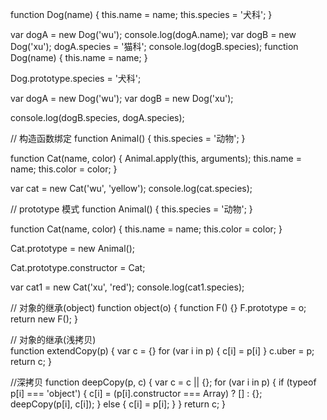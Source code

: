 function Dog(name) {
  this.name = name;
  this.species = '犬科';
}

var dogA = new Dog('wu');
console.log(dogA.name);
var dogB = new Dog('xu');
dogA.species = '猫科';
console.log(dogB.species);
function Dog(name) {
  this.name = name;
}

Dog.prototype.species = '犬科';

var dogA = new Dog('wu');
var dogB = new Dog('xu');

console.log(dogB.species, dogA.species);

// 构造函数绑定
function Animal() {
  this.species = '动物';
}

function Cat(name, color) {
  Animal.apply(this, arguments);
  this.name = name;
  this.color = color;
}

var cat = new Cat('wu', 'yellow');
console.log(cat.species);

// prototype 模式
function Animal() {
  this.species = '动物';
}

function Cat(name, color) {
  this.name = name;
  this.color = color;
}

Cat.prototype = new Animal();

Cat.prototype.constructor = Cat;

var cat1 = new Cat('xu', 'red');
console.log(cat1.species);

// 对象的继承(object)
function object(o) {
  function F() {}
  F.prototype = o;
  return new F();
}	

// 对象的继承(浅拷贝)	
function extendCopy(p) {
  var c = {}
  for (var i in p) {
    c[i] = p[i]
  }
  c.uber = p;
  return c;
}

//深拷贝
function deepCopy(p, c) {
  var c = c || {};
  for (var i in p) {
    if (typeof p[i] === 'object') {
      c[i] = (p[i].constructor === Array) ? [] : {};
      deepCopy(p[i], c[i]);
    } else {
       c[i] = p[i];
    }
  }
  return c;
}
